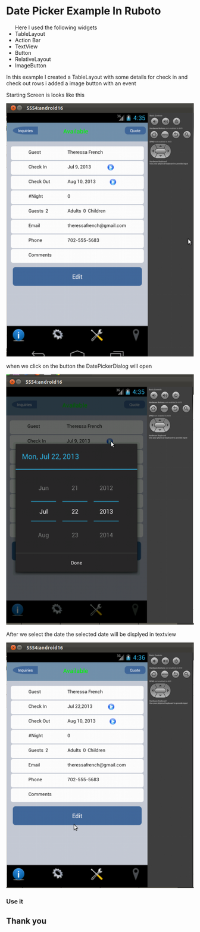 <h1> Date Picker Example In Ruboto </h1>
<ul> Here I used the following widgets 
	<li> TableLayout </li>
	<li> Action Bar </li>
	<li> TextView </li>
	<li> Button </li>
	<li> RelativeLayout </li>
	<li> ImageButton </li>
</ul>

<p> In this example I created a TableLayout with some details for check in and check out rows i added a image button with an event </p>
<p> Starting Screen is looks like this </p>
<img src="https://github.com/eveerababu-nyros/DatePicker-in-Ruboto-with-ActionBar/raw/master/screenshots/pic1.jpg" />
	 
<p> when we click on the button the DatePickerDialog will open </p>

<img src="https://github.com/eveerababu-nyros/DatePicker-in-Ruboto-with-ActionBar/raw/master/screenshots/pic2.jpg" />


<p> After we select the date the selected date will be displyed in textview </p>

<img src="https://github.com/eveerababu-nyros/DatePicker-in-Ruboto-with-ActionBar/raw/master/screenshots/pic3.jpg" />


<h3> Use it </h3>

<h2> Thank you </h2>
